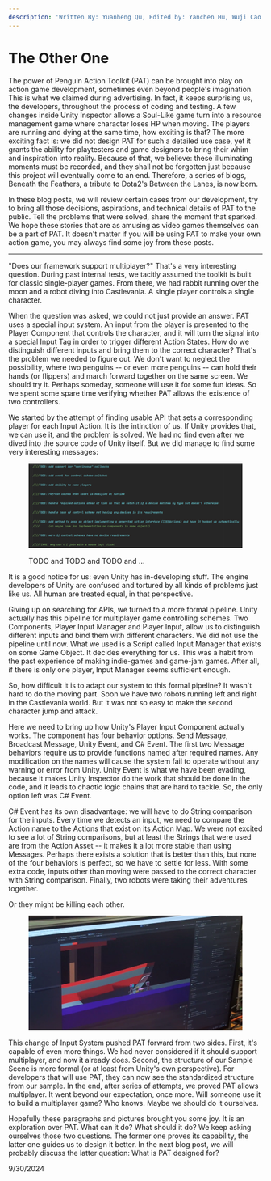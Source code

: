 ```yaml
---
description: 'Written By: Yuanheng Qu, Edited by: Yanchen Hu, Wuji Cao'
---
```


# The Other One

The power of Penguin Action Toolkit (PAT) can be brought into play on action game development, sometimes even beyond people's imagination. This is what we claimed during advertising. In fact, it keeps surprising us, the developers, throughout the process of coding and testing. A few changes inside Unity Inspector allows a Soul-Like game turn into a resource management game where character loses HP when moving. The players are running and dying at the same time, how exciting is that? The more exciting fact is: we did not design PAT for such a detailed use case, yet it grants the ability for playtesters and game designers to bring their whim and inspiration into reality. Because of that, we believe: these illuminating moments must be recorded, and they shall not be forgotten just because this project will eventually come to an end. Therefore, a series of blogs, Beneath the Feathers, a tribute to Dota2's Between the Lanes, is now born.

In these blog posts, we will review certain cases from our development, try to bring all those decisions, aspirations, and technical details of PAT to the public. Tell the problems that were solved, share the moment that sparked. We hope these stories that are as amusing as video games themselves can be a part of PAT. It doesn't matter if you will be using PAT to make your own action game, you may always find some joy from these posts.

***

"Does our framework support multiplayer?" That's a very interesting question. During past internal tests, we tacitly assumed the toolkit is built for classic single-player games. From there, we had rabbit running over the moon and a robot diving into Castlevania. A single player controls a single character.

When the question was asked, we could not just provide an answer. PAT uses a special input system. An input from the player is presented to the Player Component that controls the character, and it will turn the signal into a special Input Tag in order to trigger different Action States. How do we distinguish different inputs and bring them to the correct character? That's the problem we needed to figure out. We don't want to neglect the possibility, where two penguins -- or even more penguins -- can hold their hands (or flippers) and march forward together on the same screen. We should try it. Perhaps someday, someone will use it for some fun ideas. So we spent some spare time verifying whether PAT allows the existence of two controllers.

We started by the attempt of finding usable API that sets a corresponding player for each Input Action. It is the intinction of us. If Unity provides that, we can use it, and the problem is solved. We had no find even after we dived into the source code of Unity itself. But we did manage to find some very interesting messages:

<figure><img src="../.gitbook/assets/image.png" alt=""><figcaption><p>TODO and TODO and TODO and ...</p></figcaption></figure>

It is a good notice for us: even Unity has in-developing stuff. The engine developers of Unity are confused and tortured by all kinds of problems just like us. All human are treated equal, in that perspective.

Giving up on searching for APIs, we turned to a more formal pipeline. Unity actually has this pipeline for multiplayer game controlling schemes. Two Components, Player Input Manager and Player Input, allow us to distinguish different inputs and bind them with different characters. We did not use the pipeline until now. What we used is a Script called Input Manager that exists on some Game Object. It decides everything for us. This was a habit from the past experience of making indie-games and game-jam games. After all, if there is only one player, Input Manager seems sufficient enough.

So, how difficult it is to adapt our system to this formal pipeline? It wasn't hard to do the moving part. Soon we have two robots running left and right in the Castlevania world. But it was not so easy to make the second character jump and attack.

Here we need to bring up how Unity's Player Input Component actually works. The component has four behavior options. Send Message, Broadcast Message, Unity Event, and C# Event. The first two Message behaviors require us to provide functions named after required names. Any modification on the names will cause the system fail to operate without any warning or error from Unity. Unity Event is what we have been evading, because it makes Unity Inspector do the work that should be done in the code, and it leads to chaotic logic chains that are hard to tackle. So, the only option left was C# Event.

C# Event has its own disadvantage: we will have to do String comparison for the inputs. Every time we detects an input, we need to compare the Action name to the Actions that exist on its Action Map. We were not excited to see a lot of String comparisons, but at least the Strings that were used are from the Action Asset -- it makes it a lot more stable than using Messages. Perhaps there exists a solution that is better than this, but none of the four behaviors is perfect, so we have to settle for less. With some extra code, inputs other than moving were passed to the correct character with String comparison. Finally, two robots were taking their adventures together.

Or they might be killing each other.

<figure><img src="../.gitbook/assets/image (1).png" alt=""><figcaption></figcaption></figure>

This change of Input System pushed PAT forward from two sides. First, it's capable of even more things. We had never considered if it should support multiplayer, and now it already does. Second, the structure of our Sample Scene is more formal (or at least from Unity's own perspective). For developers that will use PAT, they can now see the standardized structure from our sample. In the end, after series of attempts, we proved PAT allows multiplayer. It went beyond our expectation, once more. Will someone use it to build a multiplayer game? Who knows. Maybe we should do it ourselves.

Hopefully these paragraphs and pictures brought you some joy. It is an exploration over PAT. What can it do? What should it do? We keep asking ourselves those two questions. The former one proves its capability, the latter one guides us to design it better. In the next blog post, we will probably discuss the latter question: What is PAT designed for?



9/30/2024
